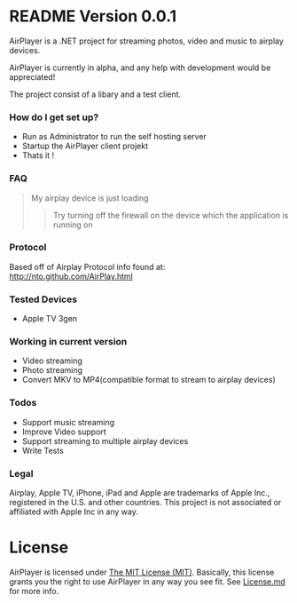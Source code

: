 # README Version 0.0.1 #

AirPlayer is a .NET project for streaming photos, video and music to airplay devices. 

AirPlayer is currently in alpha, and any help with development would be appreciated!

The project consist of a libary and a test client. 

### How do I get set up? ###

* Run as Administrator to run the self hosting server
* Startup the AirPlayer client projekt
* Thats it !

### FAQ ###

> My airplay device is just loading
>> Try turning off the firewall on the device which the application is running on

### Protocol ###
Based off of Airplay Protocol info found at:
http://nto.github.com/AirPlay.html

### Tested Devices ###
* Apple TV 3gen

### Working in current version ###
 - Video streaming
 - Photo streaming
 - Convert MKV to MP4(compatible format to stream to airplay devices)
 
### Todos ###
 - Support music streaming
 - Improve Video support
 - Support streaming to multiple airplay devices
 - Write Tests

### Legal ###
Airplay, Apple TV, iPhone, iPad and Apple are trademarks of Apple Inc., registered in the U.S. and other countries. This project is not associated or affiliated with Apple Inc in any way.

License
====

AirPlayer is licensed under [The MIT License (MIT)][1]. Basically, this license grants you the right to use AirPlayer in any way you see fit. See [License.md](/License.md) for more info.

[1]: https://opensource.org/licenses/MIT
